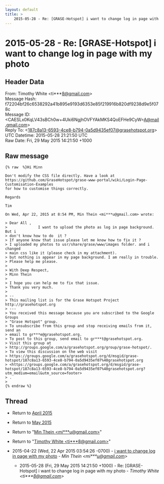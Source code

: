 ```yaml
---
layout: default
title: >
    2015-05-28 - Re: [GRASE-Hotspot] i want to change log in page with my photo
---
```


# 2015-05-28 - Re: [GRASE-Hotspot] i want to change log in page with my photo

## Header Data

From: Timothy White \<ti***8@gmail.com\><br>
Message Hash: f72204bf26c6538292a41b895e9193d6353e85f219916b820df9238d9e5f078c<br>
Message ID: \<CAESLx0KqLV43sBCh0w+4Uki6NgjhOVFYAkMKS4QoEFHe9CyW=A@mail.gmail.com\><br>
Reply To: \<187c8a13-6593-4ce8-b794-0a5d9435ef07@grasehotspot.org\><br>
UTC Datetime: 2015-05-28 21:21:50 UTC<br>
Raw Date: Fri, 29 May 2015 14:21:50 +1000<br>

## Raw message

```
{% raw  %}Hi Minn

Don't modify the CSS file directly. Have a look at
https://github.com/GraseHotspot/grase-www-portal/wiki/Login-Page-Customisation-Examples
for how to customise things correctly.

Regards

Tim

On Wed, Apr 22, 2015 at 8:54 PM, Min Thein <mi***u@gmail.com> wrote:

> Dear All ,
>              I want to upload the photo as log in page background. But i
> don't know how to do  it ?
> If anyone know that issue please let me know how to fix it ?
> I uploaded my photos to usr/share/grase/www/images folder. and i changed
> main css like it (please check in my attachment).
> but nothing is appear in my page background. I am really in trouble.
> Please help me please.
>
> With Deep Respect,
> Minn Thein
>
> I hope you can help me to fix that issue.
> Thank you very much.
>
> --
> This mailing list is for the Grase Hotspot Project http://grasehotspot.org
> ---
> You received this message because you are subscribed to the Google Groups
> "Grase Hotspot" group.
> To unsubscribe from this group and stop receiving emails from it, send an
> email to gr***e@grasehotspot.org.
> To post to this group, send email to gr***t@grasehotspot.org.
> Visit this group at
> http://groups.google.com/a/grasehotspot.org/group/grase-hotspot/.
> To view this discussion on the web visit
> https://groups.google.com/a/grasehotspot.org/d/msgid/grase-hotspot/187c8a13-6593-4ce8-b794-0a5d9435ef07%40grasehotspot.org
> <https://groups.google.com/a/grasehotspot.org/d/msgid/grase-hotspot/187c8a13-6593-4ce8-b794-0a5d9435ef07%40grasehotspot.org?utm_medium=email&utm_source=footer>
> .
>
{% endraw %}
```

## Thread

+ Return to [April 2015](/archive/2015/04)
+ Return to [May 2015](/archive/2015/05)

+ Return to "[Min Thein <mi***u<span>@</span>gmail.com>](/authors/mi___u_at_gmail_com)"
+ Return to "[Timothy White <ti***8<span>@</span>gmail.com>](/authors/ti___8_at_gmail_com)"

+ 2015-04-22 (Wed, 22 Apr 2015 03:54:26 -0700) - [i want to change log in page with my photo](/archive/2015/04/68156dbbbba272ef7f284dd319f56b303913506907afea749076f0ce25ce77f1) - _Min Thein \<mi***u@gmail.com\>_
  + 2015-05-28 (Fri, 29 May 2015 14:21:50 +1000) - Re: [GRASE-Hotspot] i want to change log in page with my photo - _Timothy White \<ti***8@gmail.com\>_


